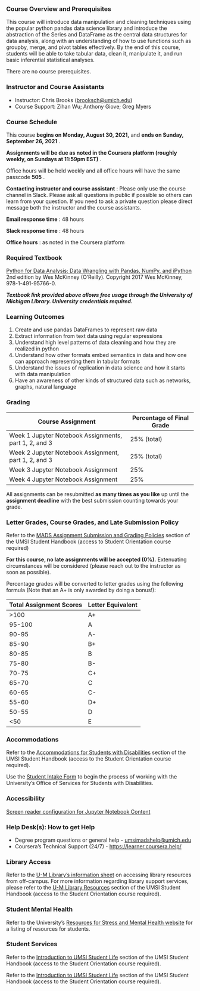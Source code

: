 ### **Course Overview and Prerequisites**

This course will introduce data manipulation and cleaning techniques using the popular python pandas data science library and introduce the abstraction of the Series and DataFrame as the central data structures for data analysis, along with an understanding of how to use functions such as groupby, merge, and pivot tables effectively. By the end of this course, students will be able to take tabular data, clean it, manipulate it, and run basic inferential statistical analyses.

There are no course prerequisites.

### **Instructor and Course Assistants**

- Instructor: Chris Brooks (brooksch@umich.edu)
- Course Support: Zihan Wu; Anthony Giove; Greg Myers

### **Course Schedule**

This course **begins on Monday, August 30, 2021,** and **ends on Sunday, September 26, 2021** .

**Assignments will be due as noted in the Coursera platform (roughly weekly, on Sundays at 11:59pm EST)** .

Office hours will be held weekly and all office hours will have the same passcode **505** .

**Contacting instructor and course assistant** : Please only use the course channel in Slack. Please ask all questions in public if possible so others can learn from your question. If you need to ask a private question please direct message both the instructor and the course assistants.

**Email response time** : 48 hours

**Slack response time** : 48 hours

**Office hours** : as noted in the Coursera platform

### **Required Textbook**

[Python for Data Analysis: Data Wrangling with Pandas, NumPy, and iPython](http://umich.summon.serialssolutions.com/2.0.0/link/0/eLvHCXMwpV09T8MwED2VhgEJqXwKyoe8sBFI7KSNJ4RoIgRIZYC5cuKLBCpR1SYD_x6fEwvowMKSxVLknBXfu7t37wCCtfvgvZnjwg-vmg89N48uhUblx1HsU8xLae0nfpvFD5lIe5C6vhiiWK5UaWJGApyrVjrCFVKt3ANlz9sxQddWu0mG0uDnWNyo5QZ4JPUe98GbTifp43fiRRrMQFPdN9t3_3An2QAcN6klkVi1JrfjNZ3Gf-9wBzykhoZd6GG1BwM3xoF1f_U-XDx_koAAM_CVTVStmBMquWS80izVltV1AK9Z-nJ373fTE_w3kmPww5Hx3OOgRBJcL3KJWsskipAXxH_iJgCVZZTkwiAQhVyUUogipKpZmeeK61AcwrYiln1V2248fQRsnOsoMdcALwRGOuHSgJ8YOZoYSKhEyWMYtuaYWXvMfn3y8K_FE9ji5DCJKxKcQr9eNngGnjX-eXeEX7lyrbw) 2nd edition by Wes McKinney (O’Reilly). Copyright 2017 Wes McKinney, 978-1-491-95766-0.

**_Textbook link provided above allows free usage through the University of Michigan Library. University credentials required._**

### **Learning Outcomes**

1. Create and use pandas DataFrames to represent raw data
2. Extract information from text data using regular expressions
3. Understand high level patterns of data cleaning and how they are realized in python
4. Understand how other formats embed semantics in data and how one can approach representing them in tabular formats
5. Understand the issues of replication in data science and how it starts with data manipulation
6. Have an awareness of other kinds of structured data such as networks, graphs, natural language

### **Grading**

| Course Assignment                                     | Percentage of Final Grade |
| ----------------------------------------------------- | ------------------------- |
| Week 1 Jupyter Notebook Assignments, part 1, 2, and 3 | 25% (total)               |
| Week 2 Jupyter Notebook Assignment, part 1, 2, and 3  | 25% (total)               |
| Week 3 Jupyter Notebook Assignment                    | 25%                       |
| Week 4 Jupyter Notebook Assignment                    | 25%                       |

All assignments can be resubmitted **as many times as you like** up until the **assignment deadline** with the best submission counting towards your grade.

### **Letter Grades, Course Grades, and Late Submission Policy**

Refer to the [MADS Assignment Submission and Grading Policies](https://www.coursera.org/learn/siads-orientation/supplement/9eHGY/mads-assignment-submission-and-grading-policies) section of the UMSI Student Handbook (access to Student Orientation course required)

**For this course, no late assignments will be accepted (0%).** Extenuating circumstances will be considered (please reach out to the instructor as soon as possible).

Percentage grades will be converted to letter grades using the following formula (Note that an A+ is only awarded by doing a bonus!):

| Total Assignment Scores | Letter Equivalent |
| ----------------------- | ----------------- |
| >100                    | A+                |
| 95-100                  | A                 |
| 90-95                   | A-                |
| 85-90                   | B+                |
| 80-85                   | B                 |
| 75-80                   | B-                |
| 70-75                   | C+                |
| 65-70                   | C                 |
| 60-65                   | C-                |
| 55-60                   | D+                |
| 50-55                   | D                 |
| <50                     | E                 |

### **Accommodations**

Refer to the [Accommodations for Students with Disabilities](https://www.coursera.org/learn/siads-orientation/supplement/mK9GT/accommodations-for-students-with-disabilities) section of the UMSI Student Handbook (access to the Student Orientation course required).

Use the [Student Intake Form](https://ssd.umich.edu/content/student-intake-form) to begin the process of working with the University’s Office of Services for Students with Disabilities.

### **Accessibility**

[Screen reader configuration for Jupyter Notebook Content](https://docs.google.com/document/d/1ct4BShNTYVU2J_oYeuTTsODSAFlEhtODXMlfc4-t5PM/edit?usp=sharing)

### **Help Desk(s): How to get Help**

- Degree program questions or general help - [umsimadshelp@umich.edu](mailto:umsimadshelp@umich.edu)
- Coursera’s Technical Support (24/7) - <https://learner.coursera.help/>

### **Library Access**

Refer to the [U-M Library’s information sheet](https://www.lib.umich.edu/computing-library/access-outside-library) on accessing library resources from off-campus. For more information regarding library support services, please refer to the [U-M Library Resources](https://www.coursera.org/learn/siads-orientation/supplement/pED9d/u-m-library-resources) section of the UMSI Student Handbook (access to the Student Orientation course required).

### **Student Mental Health**

Refer to the University’s [Resources for Stress and Mental Health website](https://www.uhs.umich.edu/stressresources#services) for a listing of resources for students.

### **Student Services**

Refer to the [Introduction to UMSI Student Life](https://www.coursera.org/learn/siads-orientation/supplement/S6R1u/introduction-to-umsi-student-life-and-academic-affairs) section of the UMSI Student Handbook (access to the Student Orientation course required).

Refer to the [Introduction to UMSI Student Life](https://www.coursera.org/learn/siads-orientation/supplement/S6R1u/introduction-to-umsi-student-life-and-academic-affairs) section of the UMSI Student Handbook (access to the Student Orientation course required).
